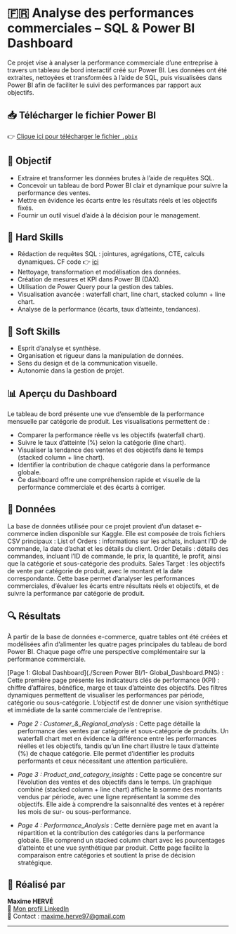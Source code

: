 # 🇫🇷 Analyse des performances commerciales – SQL & Power BI Dashboard

Ce projet vise à analyser la performance commerciale d’une entreprise à travers un tableau de bord interactif créé sur Power BI.
Les données ont été extraites, nettoyées et transformées à l’aide de SQL, puis visualisées dans Power BI afin de faciliter le suivi des performances par rapport aux objectifs.

## 📥 Télécharger le fichier Power BI

👉 [Clique ici pour télécharger le fichier `.pbix`](./Ecomm_dashboard.pbix)

## 🎯 Objectif

- Extraire et transformer les données brutes à l’aide de requêtes SQL.
- Concevoir un tableau de bord Power BI clair et dynamique pour suivre la performance des ventes. 
- Mettre en évidence les écarts entre les résultats réels et les objectifs fixés.
- Fournir un outil visuel d’aide à la décision pour le management.

## 🧠 Hard Skills

- Rédaction de requêtes SQL : jointures, agrégations, CTE, calculs dynamiques. CF code 👉 [ici](./Ecomm.sql)
- Nettoyage, transformation et modélisation des données.
- Création de mesures et KPI dans Power BI (DAX).
- Utilisation de Power Query pour la gestion des tables.
- Visualisation avancée : waterfall chart, line chart, stacked column + line chart.
- Analyse de la performance (écarts, taux d’atteinte, tendances).

## 🤝 Soft Skills

- Esprit d’analyse et synthèse.
- Organisation et rigueur dans la manipulation de données.
- Sens du design et de la communication visuelle.
- Autonomie dans la gestion de projet.

## 📊 Aperçu du Dashboard

Le tableau de bord présente une vue d’ensemble de la performance mensuelle par catégorie de produit.
Les visualisations permettent de :

- Comparer la performance réelle vs les objectifs (waterfall chart).
- Suivre le taux d’atteinte (%) selon la catégorie (line chart).
- Visualiser la tendance des ventes et des objectifs dans le temps (stacked column + line chart).
- Identifier la contribution de chaque catégorie dans la performance globale.
- Ce dashboard offre une compréhension rapide et visuelle de la performance commerciale et des écarts à corriger.

## 📁 Données

La base de données utilisée pour ce projet provient d’un dataset e-commerce indien disponible sur Kaggle. Elle est composée de trois fichiers CSV principaux :
List of Orders : informations sur les achats, incluant l’ID de commande, la date d’achat et les détails du client.
Order Details : détails des commandes, incluant l’ID de commande, le prix, la quantité, le profit, ainsi que la catégorie et sous-catégorie des produits.
Sales Target : les objectifs de vente par catégorie de produit, avec le montant et la date correspondante.
Cette base permet d’analyser les performances commerciales, d’évaluer les écarts entre résultats réels et objectifs, et de suivre la performance par catégorie de produit.

## 🔍 Résultats

À partir de la base de données e-commerce, quatre tables ont été créées et modélisées afin d’alimenter les quatre pages principales du tableau de bord Power BI.
Chaque page offre une perspective complémentaire sur la performance commerciale.

[Page 1: Global Dashboard](./Screen Power BI/1- Global_Dashboard.PNG) : Cette première page présente les indicateurs clés de performance (KPI) : chiffre d’affaires, bénéfice, marge et taux d’atteinte des objectifs.
Des filtres dynamiques permettent de visualiser les performances par période, catégorie ou sous-catégorie.
L’objectif est de donner une vision synthétique et immédiate de la santé commerciale de l’entreprise.

- *Page 2 : Customer_&_Regianal_analysis* : Cette page détaille la performance des ventes par catégorie et sous-catégorie de produits.
Un waterfall chart met en évidence la différence entre les performances réelles et les objectifs, tandis qu’un line chart illustre le taux d’atteinte (%) de chaque catégorie.
Elle permet d’identifier les produits performants et ceux nécessitant une attention particulière.

- *Page 3 : Product_and_category_insights* : Cette page se concentre sur l’évolution des ventes et des objectifs dans le temps.
Un graphique combiné (stacked column + line chart) affiche la somme des montants vendus par période, avec une ligne représentant la somme des objectifs.
Elle aide à comprendre la saisonnalité des ventes et à repérer les mois de sur- ou sous-performance.

- *Page 4 : Performance_Analysis* : Cette dernière page met en avant la répartition et la contribution des catégories dans la performance globale.
Elle comprend un stacked column chart avec les pourcentages d’atteinte et une vue synthétique par produit.
Cette page facilite la comparaison entre catégories et soutient la prise de décision stratégique.

## 💼 Réalisé par

**Maxime HERVÉ**  
📎 [Mon profil LinkedIn](https://www.linkedin.com/in/maxime-herve-05925a144/)  
📧 Contact : maxime.herve97@gmail.com

---